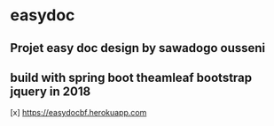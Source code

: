# easydoc
## Projet easy doc design by sawadogo ousseni
## build with spring boot theamleaf bootstrap jquery in 2018
[x] https://easydocbf.herokuapp.com
